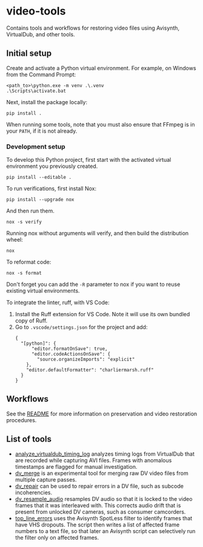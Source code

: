 # video-tools
Contains tools and workflows for restoring video files using Avisynth, VirtualDub, and other tools.

## Initial setup

Create and activate a Python virtual environment.  For example, on Windows from the Command Prompt:

```
<path_to>\python.exe -m venv .\.venv
.\Scripts\activate.bat
```

Next, install the package locally:

```
pip install .
```

When running some tools, note that you must also ensure that FFmpeg is in your `PATH`, if it is not already.

### Development setup

To develop this Python project, first start with the activated virtual environment you previously created.

```
pip install --editable .
```

To run verifications, first install Nox:

```
pip install --upgrade nox
```

And then run them.

```
nox -s verify
```

Running nox without arguments will verify, and then build the distribution wheel:

```
nox
```

To reformat code:

```
nox -s format
```

Don't forget you can add the `-R` parameter to nox if you want to reuse existing virtual environments.

To integrate the linter, ruff, with VS Code:

1.  Install the Ruff extension for VS Code.  Note it will use its own bundled copy of Ruff.
2.  Go to `.vscode/settings.json` for the project and add:
    ```
    {
      "[python]": {
          "editor.formatOnSave": true,
          "editor.codeActionsOnSave": {
            "source.organizeImports": "explicit"
        },
        "editor.defaultFormatter": "charliermarsh.ruff"
      }
    }
    ```

## Workflows

See the [README](doc/workflows/README.md) for more information on preservation and video restoration procedures.

## List of tools

- [analyze_virtualdub_timing_log](doc/tools/analyze_virtualdub_timing_log.md) analyzes timing logs from VirtualDub that are recorded while capturing AVI files.  Frames with anomalous timestamps are flagged for manual investigation.
- [dv_merge](doc/tools/dv_merge.md) is an experimental tool for merging raw DV video files from multiple capture passes.
- [dv_repair](doc/tools/dv_repair.md) can be used to repair errors in a DV file, such as subcode incoherencies.
- [dv_resample_audio](doc/tools/dv_resample_audio.md) resamples DV audio so that it is locked to the video frames that it was interleaved with.  This corrects audio drift that is present from unlocked DV cameras, such as consumer camcorders.
- [top_line_errors](doc/tools/top_line_errors.md) uses the Avisynth SpotLess filter to identify frames that have VHS dropouts.  The script then writes a list of affected frame numbers to a text file, so that later an Avisynth script can selectively run the filter only on affected frames.
